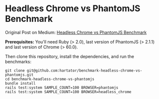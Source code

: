 # Headless Chrome vs PhantomJS Benchmark

Original Post on Medium: [Headless Chrome vs PhantomJS Benchmark](https://medium.com/@hartator/benchmark-headless-chrome-vs-phantomjs-e7f44c6956c)

**Prerequisites:** You'll need Ruby (> 2.0), last version of PhantomJS (> 2.1.1) and last version of Chrome (> 60.0).

Then clone this repository, install the dependencies, and run the benchmarks:

```
git clone git@github.com:hartator/benchmark-headless-chrome-vs-phantomjs.git
cd benchmark-headless-chrome-vs-phantomjs
bundle install
rails test:system SAMPLE_COUNT=100 BROWSER=phantomjs
rails test:system SAMPLE_COUNT=100 BROWSER=headless_chrome
```
